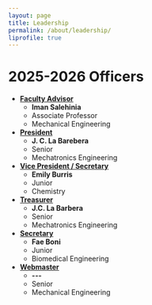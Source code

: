 ```yaml
---
layout: page 
title: Leadership
permalink: /about/leadership/
liprofile: true
---
```

# 2025-2026 Officers
* **<u>Faculty Advisor</u>**
  * **Iman Salehinia**
  * Associate Professor
  * Mechanical Engineering
* **<u>President</u>**
  * **J. C. La Barebera**
  * Senior
  * Mechatronics Engineering
* **<u>Vice President / Secretary </u>**
  * **Emily Burris**
  * Junior
  * Chemistry
* **<u>Treasurer</u>**
  * **J.C. La Barbera**
  * Senior
  * Mechatronics Engineering
* **<u>Secretary</u>**
  * **Fae Boni**
  * Junior
  * Biomedical Engineering
* **<u>Webmaster</u>**
  * **---**
  * Senior
  * Mechanical Engineering
